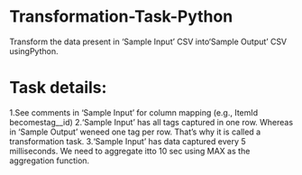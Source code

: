 # Transformation-Task-Python
Transform the data present in ‘Sample Input’ CSV into‘Sample Output’ CSV usingPython.

# Task details:
1.See comments in ‘Sample Input’ for column mapping (e.g., ItemId becomestag__id)
2.‘Sample Input’ has all tags captured in one row. Whereas in ‘Sample Output’ weneed one tag per row. That’s why it is called a transformation task.
3.‘Sample Input’ has data captured every 5 milliseconds. We need to aggregate itto 10 sec using MAX as the aggregation function.
